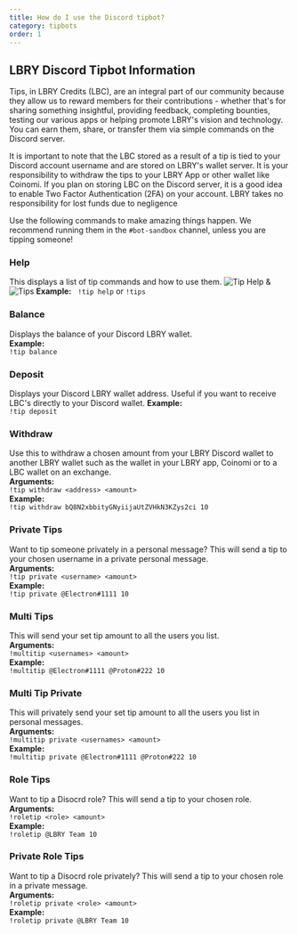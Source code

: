 ```yaml
---
title: How do I use the Discord tipbot?
category: tipbots
order: 1
---
```


## LBRY Discord Tipbot Information

Tips, in LBRY Credits (LBC), are an integral part of our community because they allow us to reward members for their contributions - whether that's for sharing something insightful, providing feedback, completing bounties, testing our various apps or helping promote LBRY's vision and technology. You can earn them, share, or transfer them via simple commands on the Discord server. 

It is important to note that the LBC stored as a result of a tip is tied to your Discord account username and are stored on LBRY's wallet server. It is your responsibility to withdraw the tips to your LBRY App or other wallet like Coinomi. If you plan on storing LBC on the Discord server, it is a good idea to enable Two Factor Authentication (2FA) on your account. LBRY takes no responsibility for lost funds due to negligence 

Use the following commands to make amazing things happen. We recommend running them in the `#bot-sandbox` channel, unless you are tipping someone! 

### Help
This displays a list of tip commands and how to use them. 
![Tip Help](https://spee.ch/9/tiphelp.png) & ![Tips](https://spee.ch/2/tips.png)
**Example:**  
`!tip help` or `!tips`

### Balance
Displays the balance of your Discord LBRY wallet.  
**Example:**  
`!tip balance`

### Deposit
Displays your Discord LBRY wallet address. Useful if you want to receive LBC's directly to your Discord wallet.
**Example:**  
`!tip deposit`

### Withdraw
Use this to withdraw a chosen amount from your LBRY Discord wallet to another LBRY wallet such as the wallet in your LBRY app, Coinomi or to a LBC wallet on an exchange.  
**Arguments:**   
`!tip withdraw <address> <amount>`  
**Example:**  
`!tip withdraw bQ8N2xbbityGNyiijaUtZVHkN3KZys2ci 10`

### Private Tips
Want to tip someone privately in a personal message? This will send a tip to your chosen username in a private personal message.  
**Arguments:**  
`!tip private <username> <amount>`  
**Example:**  
`!tip private @Electron#1111 10`  

### Multi Tips
This will send your set tip amount to all the users you list.  
**Arguments:**  
`!multitip <usernames> <amount>`  
**Example:**  
`!multitip @Electron#1111 @Proton#222 10`  

### Multi Tip Private
This will privately send your set tip amount to all the users you list in personal messages.  
**Arguments:**  
`!multitip private <usernames> <amount>`    
**Example:**  
`!multitip private @Electron#1111 @Proton#222 10`  

### Role Tips
Want to tip a Disocrd role? This will send a tip to your chosen role.  
**Arguments:**    
`!roletip <role> <amount>`  
**Example:**  
`!roletip @LBRY Team 10`  

### Private Role Tips
Want to tip a Disocrd role privately? This will send a tip to your chosen role in a private message.  
**Arguments:**  
`!roletip private <role> <amount>`  
**Example:**  
`!roletip private @LBRY Team 10`
